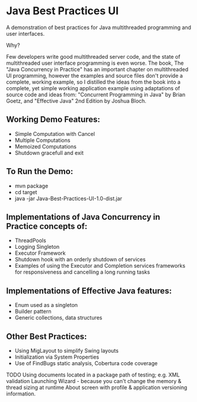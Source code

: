 Java Best Practices UI
======================
A demonstration of best practices for Java multithreaded programming and user interfaces.

Why?

Few developers write good multithreaded server code, and the state of multithreaded user
interface programming is even worse. The book, The "Java Concurrency in Practice" has an important
chapter on multithreaded UI programming, however the examples and source files don't provide a
complete, working example, so I distilled the ideas from the book into a complete, yet simple
working application example using adaptations of source code and ideas from:
"Concurrent Programming in Java" by Brian Goetz, and "Effective Java" 2nd Edition by Joshua Bloch.

Working Demo Features:
---------------------
* Simple Computation with Cancel
* Multiple Computations
* Memoized Computations
* Shutdown gracefull and exit

To Run the Demo:
---------------
* mvn package
* cd target
* java -jar Java-Best-Practices-UI-1.0-dist.jar


Implementations of Java Concurrency in Practice concepts of:
------------------------------------------------------------
* ThreadPools
* Logging Singleton
* Executor Framework
* Shutdown hook with an orderly shutdown of services
* Examples of using the Executor and Completion services frameworks for responsiveness
and cancelling a long running tasks

Implementations of Effective Java features:
------------------------------------------
* Enum used as a singleton
* Builder pattern
* Generic collections, data structures

Other Best Practices:
--------------------
* Using MigLayout to simplify Swing layouts
* Initialization via System Properties
* Use of FindBugs static analysis, Cobertura code coverage

TODO 
Using documents located in a package path of testing; e.g. XML validation
Launching Wizard - because you can't change the memory & thread sizing at runtime
About screen with profile & application versioning information.